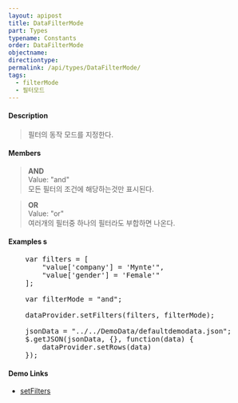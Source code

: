 ```yaml
---
layout: apipost
title: DataFilterMode
part: Types
typename: Constants
order: DataFilterMode
objectname: 
directiontype: 
permalink: /api/types/DataFilterMode/
tags:
  - filterMode
  - 필터모드
---
```


#### Description

> 필터의 동작 모드를 지정한다.
  
#### Members

> **AND**  
> Value: "and"  
> 모든 필터의 조건에 해당하는것만 표시된다.  

> **OR**  
> Value: "or"  
> 여러개의 필터중 하나의 필터라도 부합하면 나온다.  

#### Examples s  

<pre class="prettyprint">
	var filters = [
		"value['company'] = 'Mynte'",
		"value['gender'] = 'Female'"
	];
	
	var filterMode = "and";
	
	dataProvider.setFilters(filters, filterMode);	
	
	jsonData = "../../DemoData/defaultdemodata.json";
	$.getJSON(jsonData, {}, function(data) {
		dataProvider.setRows(data)
	});
</pre>


#### Demo Links

* [setFilters](/api/LocalDataProvider/setFilters/)   

